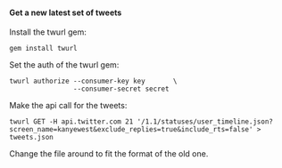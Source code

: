 #### Get a new latest set of tweets

Install the twurl gem:
```
gem install twurl
```

Set the auth of the twurl gem:
```
twurl authorize --consumer-key key       \
                --consumer-secret secret
```

Make the api call for the tweets:
```
twurl GET -H api.twitter.com 21 '/1.1/statuses/user_timeline.json?screen_name=kanyewest&exclude_replies=true&include_rts=false' > tweets.json
```

Change the file around to fit the format of the old one.
